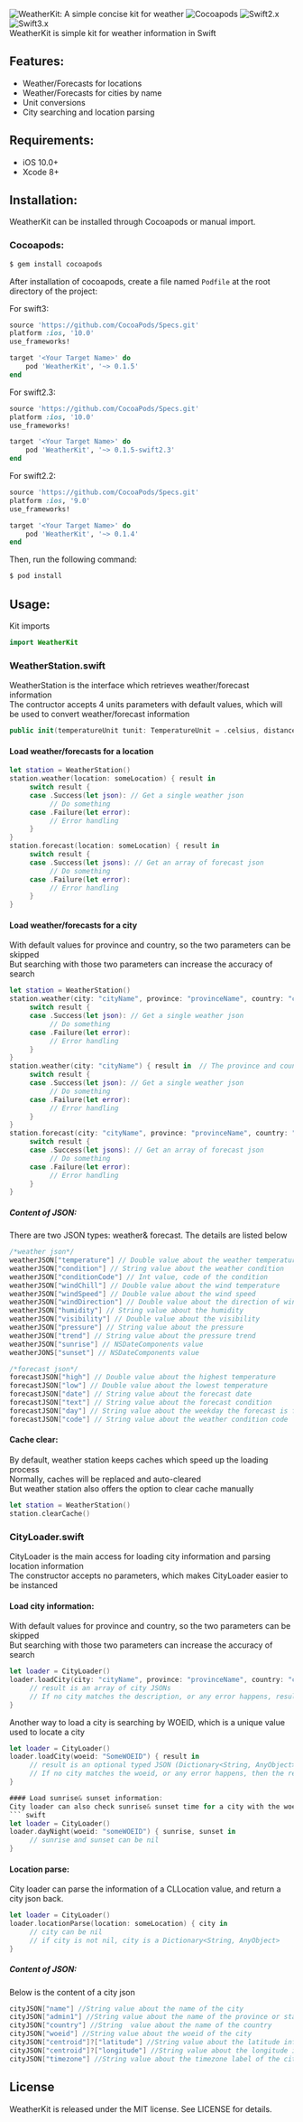 ![WeatherKit: A simple concise kit for weather](https://cloud.githubusercontent.com/assets/13768613/18399821/5bfcc264-76a9-11e6-8dd1-f83e7ea3c34b.png)
![Cocoapods](https://img.shields.io/badge/cocoapods-1.0.1-green.svg)
![Swift2.x](https://img.shields.io/badge/Swift2.x-support-green.svg)
![Swift3.x](https://img.shields.io/badge/Swift3.0-support-blue.svg)
<br>
WeatherKit is simple kit for weather information in Swift
<br>
## Features:
- Weather/Forecasts for locations
- Weather/Forecasts for cities by name
- Unit conversions
- City searching and location parsing

## Requirements:
- iOS 10.0+
- Xcode 8+

## Installation:
WeatherKit can be installed through Cocoapods or manual import. 
### Cocoapods:
```bash
$ gem install cocoapods
```
After installation of cocoapods, create a file named `Podfile` at the root directory of the project:

For swift3:
```ruby
source 'https://github.com/CocoaPods/Specs.git'
platform :ios, '10.0'
use_frameworks!

target '<Your Target Name>' do
    pod 'WeatherKit', '~> 0.1.5'
end
```
For swift2.3:
```ruby
source 'https://github.com/CocoaPods/Specs.git'
platform :ios, '10.0'
use_frameworks!

target '<Your Target Name>' do
    pod 'WeatherKit', '~> 0.1.5-swift2.3'
end
```
For swift2.2:
```ruby
source 'https://github.com/CocoaPods/Specs.git'
platform :ios, '9.0'
use_frameworks!

target '<Your Target Name>' do
    pod 'WeatherKit', '~> 0.1.4'
end
```

Then, run the following command:

```bash
$ pod install
```
## Usage:
Kit imports
``` swift
import WeatherKit
```
### WeatherStation.swift
WeatherStation is the interface which retrieves weather/forecast information<br>
The contructor accepts 4 units parameters with default values, which will be used to convert weather/forecast information<br>

``` swift
public init(temperatureUnit tunit: TemperatureUnit = .celsius, distanceUnit: DistanceUnit = .mi, directionUnit: DirectionUnit = .direction, speedUnit: SpeedUnit = .mph)
```

#### Load weather/forecasts for a location
``` swift
let station = WeatherStation()
station.weather(location: someLocation) { result in 
     switch result {
     case .Success(let json): // Get a single weather json
          // Do something
     case .Failure(let error):
          // Error handling
     }
}
station.forecast(location: someLocation) { result in
     switch result {
     case .Success(let jsons): // Get an array of forecast json
          // Do something
     case .Failure(let error):
          // Error handling
     }
}
```

#### Load weather/forecasts for a city
With default values for province and country, so the two parameters can be skipped<br>
But searching with those two parameters can increase the accuracy of search
``` swift
let station = WeatherStation()
station.weather(city: "cityName", province: "provinceName", country: "countryName") { result in
     switch result {
     case .Success(let json): // Get a single weather json
          // Do something
     case .Failure(let error):
          // Error handling
     }
}
station.weather(city: "cityName") { result in  // The province and country can be skipped
     switch result {
     case .Success(let json): // Get a single weather json
          // Do something
     case .Failure(let error):
          // Error handling
     }
}
station.forecast(city: "cityName", province: "provinceName", country: "countryName") { result in
     switch result {
     case .Success(let jsons): // Get an array of forecast json
          // Do something
     case .Failure(let error):
          // Error handling
     }
}
```

##### Content of JSON:
There are two JSON types: weather& forecast. The details are listed below
``` swift
/*weather json*/
weatherJSON["temperature"] // Double value about the weather temperature
weatherJSON["condition"] // String value about the weather condition
weatherJSON["conditionCode"] // Int value, code of the condition
weatherJSON["windChill"] // Double value about the wind temperature
weatherJSON["windSpeed"] // Double value about the wind speed
weatherJSON["windDirection"] // Double value about the direction of winds
weatherJSON["humidity"] // String value about the humidity
weatherJSON["visibility"] // Double value about the visibility
weatherJSON["pressure"] // String value about the pressure
weatherJSON["trend"] // String value about the pressure trend
weatherJSON["sunrise"] // NSDateComponents value
weatherJONS["sunset"] // NSDateComponents value

/*forecast json*/
forecastJSON["high"] // Double value about the highest temperature
forecastJSON["low"] // Double value about the lowest temperature
forecastJSON["date"] // String value about the forecast date
forecastJSON["text"] // String value about the forecast condition
forecastJSON["day"] // String value about the weekday the forecast is for
forecastJSON["code"] // String value about the weather condition code
```

#### Cache clear:
By default, weather station keeps caches which speed up the loading process<br>
Normally, caches will be replaced and auto-cleared<br>
But weather station also offers the option to clear cache manually<br>
``` swift
let station = WeatherStation()
station.clearCache()
```

### CityLoader.swift
CityLoader is the main access for loading city information and parsing location information<br>
The constructor accepts no parameters, which makes CityLoader easier to be instanced<br>
#### Load city information:
With default values for province and country, so the two parameters can be skipped<br>
But searching with those two parameters can increase the accuracy of search
``` swift
let loader = CityLoader()
loader.loadCity(city: "cityName", province: "provinceName", country: "countryName") { result in
     // result is an array of city JSONs
     // If no city matches the description, or any error happens, result is empty
}
```
Another way to load a city is searching by WOEID, which is a unique value used to locate a city
``` swift
let loader = CityLoader()
loader.loadCity(woeid: "SomeWOEID") { result in 
     // result is an optional typed JSON (Dictionary<String, AnyObject>?)
     // If no city matches the woeid, or any error happens, then the result == nil
}

#### Load sunrise& sunset information:
City loader can also check sunrise& sunset time for a city with the woeid, the result will be given back as a tuple of two optional NSDateComponents <br>
``` swift
let loader = CityLoader()
loader.dayNight(woeid: "someWOEID") { sunrise, sunset in
     // sunrise and sunset can be nil
}
```

#### Location parse:
City loader can parse the information of a CLLocation value, and return a city json back.
``` swift
let loader = CityLoader()
loader.locationParse(location: someLocation) { city in 
     // city can be nil
     // if city is not nil, city is a Dictionary<String, AnyObject>
}
```

##### Content of JSON:
Below is the content of a city json
``` swift
cityJSON["name"] //String value about the name of the city
cityJSON["admin1"] //String value about the name of the province or state
cityJSON["country"] //String  value about the name of the country
cityJSON["woeid"] //String value about the woeid of the city
cityJSON["centroid"]?["latitude"] //String value about the latitude information of the city
cityJSON["centroid"]?["longitude"] //String value about the longitude information of the city
cityJSON["timezone"] //String value about the timezone label of the city
```

## License

WeatherKit is released under the MIT license. See LICENSE for details.

